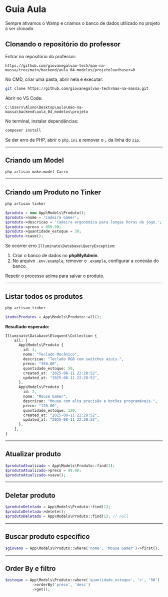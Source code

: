 # Guia Aula
Sempre ativamos o Wamp e criamos o banco de dados utilizado no projeto à ser clonado.
## Clonando o repositório do professor
Entrar no repositório do professor:
```
https://github.com/giovanegalvao-tech/mao-na-massa/tree/main/backend/aula_04_modelos/projeto?authuser=0
```

No CMD, criar uma pasta, abrir nela e executar:
```bash
git clone https://github.com/giovanegalvao-tech/mao-na-massa.git
```

Abrir no VS Code:
```
C:\Users\Aluno\Desktop\aula\mao-na-massa\backend\aula_04_modelos\projeto
```

No terminal, instalar dependências:
```bash
composer install
```

Se der erro de PHP, abrir o `php.ini` e remover o `;` da linha do `zip`.

---

## Criando um Model
```bash
php artisan make:model Carro
```

---

## Criando um Produto no Tinker
```bash
php artisan tinker
```
```php
$produto = new App\Models\Produto();
$produto->nome = 'Cadeira Gamer';
$produto->descricao = 'Cadeira ergonômica para longas horas de jogo.';
$produto->preco = 899.90;
$produto->quantidade_estoque = 30;
$produto->save();
```

Se ocorrer erro `Illuminate\Database\QueryException`:
1. Criar o banco de dados no **phpMyAdmin**.
2. No arquivo `.env.example`, remover o `.example`, configurar a conexão do banco.

Repetir o processo acima para salvar o produto.

---

## Listar todos os produtos
```bash
php artisan tinker
```
```php
$todosProdutos = App\Models\Produto::all();
```
**Resultado esperado:**
```php
Illuminate\Database\Eloquent\Collection {
    all: [
      App\Models\Produto {
        id: 1,
        nome: "Teclado Mecânico",
        descricao: "Teclado RGB com switches azuis.",
        preco: "350.00",
        quantidade_estoque: 50,
        created_at: "2025-08-11 22:28:52",
        updated_at: "2025-08-11 22:28:52",
      },
      App\Models\Produto {
        id: 2,
        nome: "Mouse Gamer",
        descricao: "Mouse com alta precisão e botões programáveis.",
        preco: "120.00",
        quantidade_estoque: 120,
        created_at: "2025-08-11 22:28:52",
        updated_at: "2025-08-11 22:28:52",
      },
    ],
}
```

---

## Atualizar produto
```php
$produtoAtualizado = App\Models\Produto::find(1);
$produtoAtualizado->preco = 99.90;
$produtoAtualizado->save();
```

---

## Deletar produto
```php
$produtoDeletado = App\Models\Produto::find(1);
$produtoDeletado->delete();
$produtoDeletado = App\Models\Produto::find(1); // null
```

---

## Buscar produto específico
```php
$giovano = App\Models\Produto::where('nome', 'Mouse Gamer')->first();
```

---

## Order By e filtro
```php
$estoque = App\Models\Produto::where('quantidade_estoque', '>', '50')
            ->orderBy('preco', 'desc')
            ->get();
```
